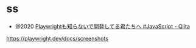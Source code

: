 # ss

- @2020 [Playwrightも知らないで開発してる君たちへ #JavaScript - Qiita](https://qiita.com/cc822jp/items/6f786a9ed104af1a382f)

https://playwright.dev/docs/screenshots
